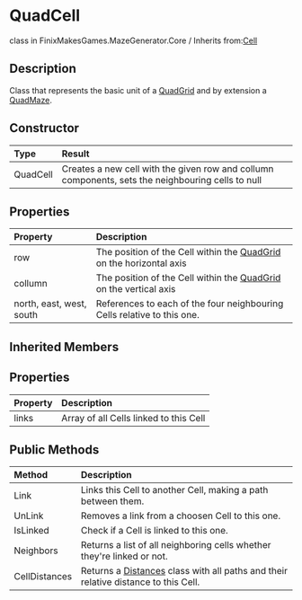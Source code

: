 # QuadCell
class in FinixMakesGames.MazeGenerator.Core / Inherits from:[Cell](./cell.md)
## Description
Class that represents the basic unit of a  [QuadGrid](./quad_grid.md) and by extension a [QuadMaze](./quad_maze_class.md).

## Constructor
| Type     | Result                                                                                            |
| :------- | :------------------------------------------------------------------------------------------------ |
| QuadCell | Creates a new cell with the given row and collumn components, sets the neighbouring cells to null |

## Properties
| Property                 | Description                                                                      |
| :----------------------- | :------------------------------------------------------------------------------- |
| row                      | The position of the Cell within the [QuadGrid](./grid.md) on the horizontal axis |
| collumn                  | The position of the Cell within the [QuadGrid](./grid.md) on the vertical axis   |
| north, east, west, south | References to each of the four neighbouring Cells relative to this one.          |

## Inherited Members
## Properties
| Property | Description                            |
| :------- | :------------------------------------- |
| links    | Array of all Cells linked to this Cell |

## Public Methods
| Method        | Description                                                                                          |
| :------------ | :--------------------------------------------------------------------------------------------------- |
| Link          | Links this Cell to another Cell, making a path between them.                                         |
| UnLink        | Removes a link from a choosen Cell to this one.                                                      |
| IsLinked      | Check if a Cell is linked to this one.                                                               |
| Neighbors     | Returns a list of all neighboring cells whether they're linked or not.                               |
| CellDistances | Returns a [Distances](./distances.md) class with all paths and their relative distance to this Cell. |